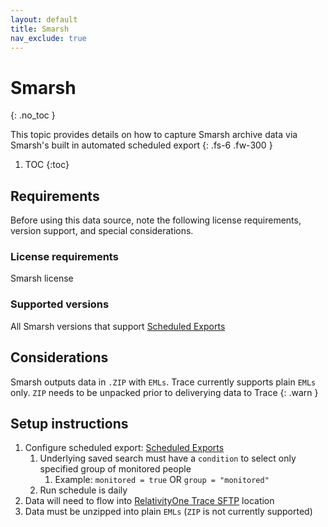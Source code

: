 ```yaml
---
layout: default
title: Smarsh
nav_exclude: true
---
```


# Smarsh
{: .no_toc }

This topic provides details on how to capture Smarsh archive data via Smarsh's built in automated scheduled export
{: .fs-6 .fw-300 }

1. TOC
{:toc}

## Requirements

Before using this data source, note the following license requirements, version support, and special considerations.

### License requirements

Smarsh license

### Supported versions

All Smarsh versions that support [Scheduled Exports](https://central.smarsh.com/s/article/How-to-Schedule-Exports)

## Considerations

Smarsh outputs data in `.ZIP` with `EMLs`. Trace currently supports plain `EMLs` only. `ZIP` needs to be unpacked prior to deliverying data to Trace
{: .warn }

## Setup instructions

1. Configure scheduled export: [Scheduled Exports](https://central.smarsh.com/s/article/How-to-Schedule-Exports)
   1. Underlying saved search must have a `condition` to select only specified group of monitored people
      1. Example: `monitored = true` OR `group = "monitored"`
   2. Run schedule is daily
2. Data will need to flow into  [RelativityOne Trace SFTP](../../shipper.md#sftp) location
3. Data must be unzipped into plain `EMLs`  (`ZIP` is not currently supported)
